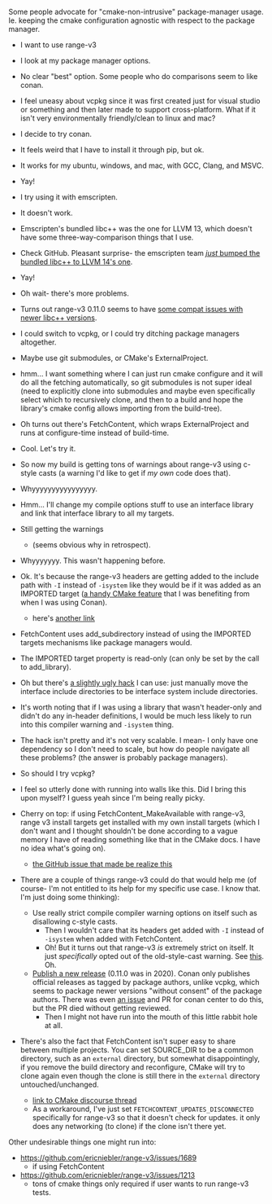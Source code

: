 
Some people advocate for "cmake-non-intrusive" package-manager usage. Ie. keeping the cmake configuration agnostic with respect to the package manager.

- I want to use range-v3
- I look at my package manager options.
- No clear "best" option. Some people who do comparisons seem to like conan.
- I feel uneasy about vcpkg since it was first created just for visual studio or something and then later made to support cross-platform. What if it isn't very environmentally friendly/clean to linux and mac?
- I decide to try conan.
- It feels weird that I have to install it through pip, but ok.
- It works for my ubuntu, windows, and mac, with GCC, Clang, and MSVC.
- Yay!
- I try using it with emscripten.
- It doesn't work.
- Emscripten's bundled libc++ was the one for LLVM 13, which doesn't have some three-way-comparison things that I use.
- Check GitHub. Pleasant surprise- the emscripten team [_just_ bumped the bundled libc++ to LLVM 14's one](https://github.com/emscripten-core/emscripten/pull/17000).
- Yay!
- Oh wait- there's more problems.
- Turns out range-v3 0.11.0 seems to have [some compat issues with newer libc++ versions](https://github.com/ericniebler/range-v3/issues/1633).
- I could switch to vcpkg, or I could try ditching package managers altogether.
- Maybe use git submodules, or CMake's ExternalProject.
- hmm... I want something where I can just run cmake configure and it will do all the fetching automatically, so git submodules is not super ideal (need to explicitly clone into submodules and maybe even specifically select which to recursively clone, and then to a build and hope the library's cmake config allows importing from the build-tree).
- Oh turns out there's FetchContent, which wraps ExternalProject and runs at configure-time instead of build-time.
- Cool. Let's try it.
- So now my build is getting tons of warnings about range-v3 using c-style casts (a warning I'd like to get if _my own_ code does that).
- Whyyyyyyyyyyyyyyyy.
- Hmm... I'll change my compile options stuff to use an interface library and link that interface library to all my targets.
- Still getting the warnings
  - (seems obvious why in retrospect).
- Whyyyyyyy. This wasn't happening before.
- Ok. It's because the range-v3 headers are getting added to the include path with `-I` instead of `-isystem` like they would be if it was added as an IMPORTED target ([a handy CMake feature](https://cmake.org/cmake/help/latest/manual/cmake-buildsystem.7.html#include-directories-and-usage-requirements) that I was benefiting from when I was using Conan).
  - here's [another link](https://cmake.org/cmake/help/latest/prop_tgt/NO_SYSTEM_FROM_IMPORTED.html)
- FetchContent uses add_subdirectory instead of using the IMPORTED targets mechanisms like package managers would.
- The IMPORTED target property is read-only (can only be set by the call to add_library).
- Oh but there's [a slightly ugly hack](https://stackoverflow.com/questions/64064157/is-there-a-way-to-get-isystem-for-fetchcontent-targets) I can use: just manually move the interface include directories to be interface system include directories.
- It's worth noting that if I was using a library that wasn't header-only and didn't do any in-header definitions, I would be much less likely to run into this compiler warning and `-isystem` thing.
- The hack isn't pretty and it's not very scalable. I mean- I only have one dependency so I don't need to scale, but how do people navigate all these problems? (the answer is probably package managers).
- So should I try vcpkg?
- I feel so utterly done with running into walls like this. Did I bring this upon myself? I guess yeah since I'm being really picky.
- Cherry on top: if using FetchContent_MakeAvailable with range-v3, range v3 install targets get installed with my own install targets (which I don't want and I thought shouldn't be done according to a vague memory I have of reading something like that in the CMake docs. I have no idea what's going on).
  - [the GitHub issue that made be realize this](https://github.com/ericniebler/range-v3/issues/1689)

- There are a couple of things range-v3 could do that would help me (of course- I'm not entitled to its help for my specific use case. I know that. I'm just doing some thinking):
  - Use really strict compile compiler warning options on itself such as disallowing c-style casts.
    - Then I wouldn't care that its headers get added with `-I` instead of `-isystem` when added with FetchContent.
    - Oh! But it turns out that range-v3 _is_ extremely strict on itself. It just _specifically_ opted out of the old-style-cast warning. See [this](https://github.com/ericniebler/range-v3/blob/master/cmake/ranges_diagnostics.cmake). Oh.
  - [Publish a new release](https://github.com/ericniebler/range-v3/issues/1694) (0.11.0 was in 2020). Conan only publishes official releases as tagged by package authors, unlike vcpkg, which seems to package newer versions "without consent" of the package authors. There was even [an issue](https://github.com/conan-io/conan-center-index/issues/8386) and PR for conan center to do this, but the PR died without getting reviewed.
    - Then I might not have run into the mouth of this little rabbit hole at all.

- There's also the fact that FetchContent isn't super easy to share between multiple projects. You can set SOURCE_DIR to be a common directory, such as an `external` directory, but somewhat disappointingly, if you remove the build directory and reconfigure, CMake will try to clone again even though the clone is still there in the `external` directory untouched/unchanged.
  - [link to CMake discourse thread](https://discourse.cmake.org/t/share-fetchcontent-between-projects/4537/2)
  - As a workaround, I've just set `FETCHCONTENT_UPDATES_DISCONNECTED` specifically for range-v3 so that it doesn't check for updates. it only does any networking (to clone) if the clone isn't there yet.

Other undesirable things one might run into:
- https://github.com/ericniebler/range-v3/issues/1689
  - if using FetchContent
- https://github.com/ericniebler/range-v3/issues/1213
  - tons of cmake things only required if user wants to run range-v3 tests.
